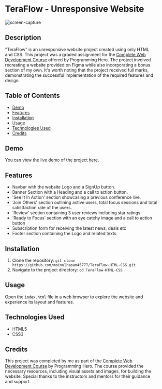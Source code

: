 # TeraFlow - Unresponsive Website
![screen-capture](https://github.com/user-attachments/assets/dc5cc8c7-d502-421f-be10-f266c39ef76c)

## Description
"TeraFlow" is an unresponsive website project created using only HTML and CSS. This project was a graded assignment for the [Complete Web Development Course](https://web.programming-hero.com/course-details) offered by Programming Hero. The project involved recreating a website provided on Figma while also incorporating a bonus section of my own. It's worth noting that the project received full marks, demonstrating the successful implementation of the required features and design.

## Table of Contents
- [Demo](#demo)
- [Features](#features)
- [Installation](#installation)
- [Usage](#usage)
- [Technologies Used](#technologies-used)
- [Credits](#credits)

## Demo
You can view the live demo of the project [here](https://moinulhasan45777.github.io/TeraFlow-HTML-CSS/).

## Features
- Navbar with the website Logo and a SignUp button.
- Banner Section with a Heading and a call to action button.
- 'See It In Action' section showcasing a previous conference live.
- 'Join Others' section outlining active users, total focus sessions and total satistfaction rate of the users.
- 'Review' section containing 3 user reviews including star ratings
- 'Ready to Focus' section with an eye catchy image and a call to action button
- Subscription form for receiving the latest news, deals etc
- Footer section containing the Logo and related texts.

## Installation
1. Clone the repository: `git clone https://github.com/moinulhasan45777/TeraFlow-HTML-CSS.git`
2. Navigate to the project directory: `cd TeraFlow-HTML-CSS`

## Usage
Open the `index.html` file in a web browser to explore the website and experience its layout and features.

## Technologies Used
- HTML5
- CSS3
  
## Credits
This project was completed by me as part of the [Complete Web Development Course](https://web.programming-hero.com/course-details) by Programming Hero. The course provided the necessary resources, including visual assets and images, for building the website. Special thanks to the instructors and mentors for their guidance and support.
